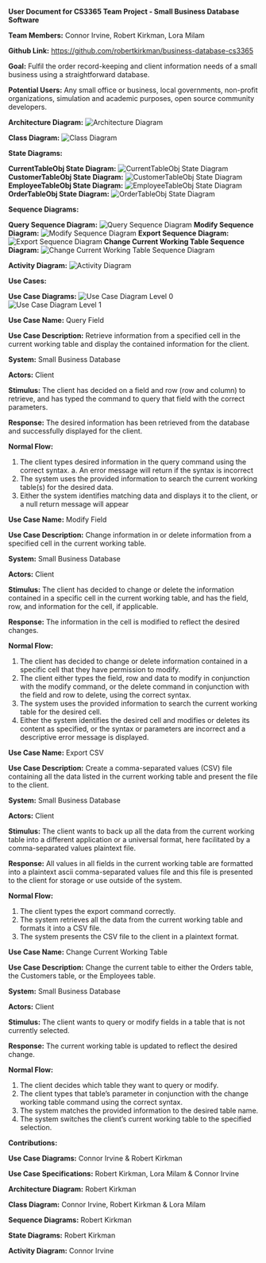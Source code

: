 **User Document for CS3365 Team Project - Small Business Database Software**

**Team Members:** Connor Irvine, Robert Kirkman, Lora Milam

**Github Link:** https://github.com/robertkirkman/business-database-cs3365

**Goal:** Fulfil the order record-keeping and client information needs of a small business using a straightforward database.

**Potential Users:** Any small office or business, local governments, non-profit organizations, simulation and academic purposes, open source community developers.

**Architecture Diagram:**
![Architecture Diagram](https://raw.githubusercontent.com/robertkirkman/business-database-cs3365/master/ArchitectureDiagram2.png)

**Class Diagram:**
![Class Diagram](https://raw.githubusercontent.com/robertkirkman/business-database-cs3365/master/Class%20Diagram.png)

**State Diagrams:**

**CurrentTableObj State Diagram:**
![CurrentTableObj State Diagram](https://raw.githubusercontent.com/robertkirkman/business-database-cs3365/master/CurrentTableObjStateDiagram2.png)
**CustomerTableObj State Diagram:**
![CustomerTableObj State Diagram](https://raw.githubusercontent.com/robertkirkman/business-database-cs3365/master/CustomerTableObjStateDiagram.png)
**EmployeeTableObj State Diagram:**
![EmployeeTableObj State Diagram](https://raw.githubusercontent.com/robertkirkman/business-database-cs3365/master/EmployeeTableObjStateDiagram.png)
**OrderTableObj State Diagram:**
![OrderTableObj State Diagram](https://raw.githubusercontent.com/robertkirkman/business-database-cs3365/master/OrderTableObjStateDiagram.png)

**Sequence Diagrams:**

**Query Sequence Diagram:**
![Query Sequence Diagram](https://raw.githubusercontent.com/robertkirkman/business-database-cs3365/master/QuerySequenceDiagram.png)
**Modify Sequence Diagram:**
![Modify Sequence Diagram](https://raw.githubusercontent.com/robertkirkman/business-database-cs3365/master/ModifySequenceDiagram.png)
**Export Sequence Diagram:**
![Export Sequence Diagram](https://raw.githubusercontent.com/robertkirkman/business-database-cs3365/master/ExportSequenceDiagram.png)
**Change Current Working Table Sequence Diagram:**
![Change Current Working Table Sequence Diagram](https://raw.githubusercontent.com/robertkirkman/business-database-cs3365/master/ChangeTableSequenceDiagram.png)

**Activity Diagram:**
![Activity Diagram](https://raw.githubusercontent.com/robertkirkman/business-database-cs3365/master/ActivityDiagram.png)

**Use Cases:**

**Use Case Diagrams:**
![Use Case Diagram Level 0](https://raw.githubusercontent.com/robertkirkman/business-database-cs3365/master/UseCaseDiagramLvl0.png)
![Use Case Diagram Level 1](https://raw.githubusercontent.com/robertkirkman/business-database-cs3365/master/UseCaseDiagramLvl1.png)

**Use Case Name:** Query Field

**Use Case Description:** Retrieve information from a specified cell in the current working table and display the contained information for the client. 

**System:** Small Business Database

**Actors:** Client

**Stimulus:** The client has decided on a field and row (row and column) to retrieve, and has typed the command to query that field with the correct parameters. 

**Response:** The desired information has been retrieved from the database and successfully displayed for the client. 

**Normal Flow:**
1. The client types desired information in the query command using the correct syntax.
   a. An error message will return if the syntax is incorrect
2. The system uses the provided information to search the current working table(s) for the desired data.
3. Either the system identifies matching data and displays it to the client, or a null return message will appear


**Use Case Name:** Modify Field

**Use Case Description:** Change information in or delete information from a specified cell in the current working table.

**System:** Small Business Database

**Actors:** Client

**Stimulus:** The client has decided to change or delete the information contained in a specific cell in the current working table, and has the field, row, and information for the cell, if applicable.

**Response:** The information in the cell is modified to reflect the desired changes.

**Normal Flow:**
1. The client has decided to change or delete information contained in a specific cell that they have permission to modify.
2. The client either types the field, row and data to modify in conjunction with the modify command, or the delete command in conjunction with the field and row to delete, using the correct syntax.
3. The system uses the provided information to search the current working table for the desired cell.
4. Either the system identifies the desired cell and modifies or deletes its content as specified, or the syntax or parameters are incorrect and a descriptive error message is displayed.

**Use Case Name:** Export CSV

**Use Case Description:** Create a comma-separated values (CSV) file containing all the data listed in the current working table and present the file to the client.

**System:** Small Business Database

**Actors:** Client

**Stimulus:** The client wants to back up all the data from the current working table into a different application or a universal format, here facilitated by a comma-separated values plaintext file.

**Response:** All values in all fields in the current working table are formatted into a plaintext ascii comma-separated values file and this file is presented to the client for storage or use outside of the system.

**Normal Flow:**
1. The client types the export command correctly.
2. The system retrieves all the data from the current working table and formats it into a CSV file.
3. The system presents the CSV file to the client in a plaintext format.

**Use Case Name:** Change Current Working Table

**Use Case Description:** Change the current table to either the Orders table, the Customers table, or the Employees table.

**System:** Small Business Database

**Actors:** Client

**Stimulus:** The client wants to query or modify fields in a table that is not currently selected.

**Response:** The current working table is updated to reflect the desired change.

**Normal Flow:**
1. The client decides which table they want to query or modify.
2. The client types that table’s parameter in conjunction with the change working table command using the correct syntax.
3. The system matches the provided information to the desired table name.
4. The system switches the client’s current working table to the specified selection.

**Contributions:**

**Use Case Diagrams:** Connor Irvine & Robert Kirkman

**Use Case Specifications:** Robert Kirkman, Lora Milam & Connor Irvine

**Architecture Diagram:** Robert Kirkman

**Class Diagram:** Connor Irvine, Robert Kirkman & Lora Milam

**Sequence Diagrams:** Robert Kirkman

**State Diagrams:** Robert Kirkman

**Activity Diagram:** Connor Irvine
